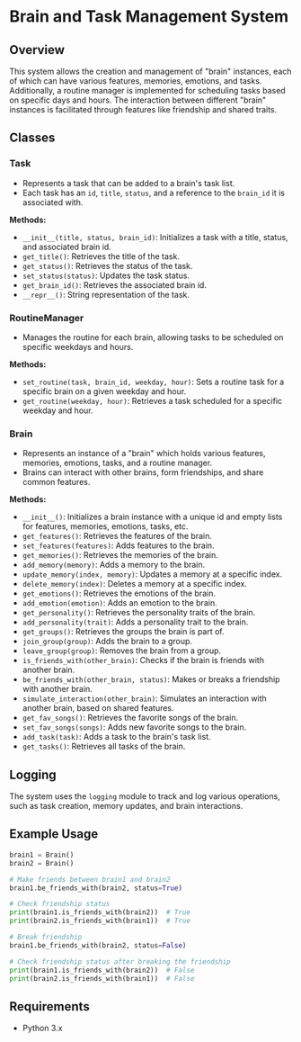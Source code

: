 # Brain and Task Management System

## Overview

This system allows the creation and management of "brain" instances, each of which can have various features, memories, emotions, and tasks. Additionally, a routine manager is implemented for scheduling tasks based on specific days and hours. The interaction between different "brain" instances is facilitated through features like friendship and shared traits.

## Classes

### Task
- Represents a task that can be added to a brain's task list.
- Each task has an `id`, `title`, `status`, and a reference to the `brain_id` it is associated with.

**Methods:**
- `__init__(title, status, brain_id)`: Initializes a task with a title, status, and associated brain id.
- `get_title()`: Retrieves the title of the task.
- `get_status()`: Retrieves the status of the task.
- `set_status(status)`: Updates the task status.
- `get_brain_id()`: Retrieves the associated brain id.
- `__repr__()`: String representation of the task.

### RoutineManager
- Manages the routine for each brain, allowing tasks to be scheduled on specific weekdays and hours.

**Methods:**
- `set_routine(task, brain_id, weekday, hour)`: Sets a routine task for a specific brain on a given weekday and hour.
- `get_routine(weekday, hour)`: Retrieves a task scheduled for a specific weekday and hour.

### Brain
- Represents an instance of a "brain" which holds various features, memories, emotions, tasks, and a routine manager.
- Brains can interact with other brains, form friendships, and share common features.

**Methods:**
- `__init__()`: Initializes a brain instance with a unique id and empty lists for features, memories, emotions, tasks, etc.
- `get_features()`: Retrieves the features of the brain.
- `set_features(features)`: Adds features to the brain.
- `get_memories()`: Retrieves the memories of the brain.
- `add_memory(memory)`: Adds a memory to the brain.
- `update_memory(index, memory)`: Updates a memory at a specific index.
- `delete_memory(index)`: Deletes a memory at a specific index.
- `get_emotions()`: Retrieves the emotions of the brain.
- `add_emotion(emotion)`: Adds an emotion to the brain.
- `get_personality()`: Retrieves the personality traits of the brain.
- `add_personality(trait)`: Adds a personality trait to the brain.
- `get_groups()`: Retrieves the groups the brain is part of.
- `join_group(group)`: Adds the brain to a group.
- `leave_group(group)`: Removes the brain from a group.
- `is_friends_with(other_brain)`: Checks if the brain is friends with another brain.
- `be_friends_with(other_brain, status)`: Makes or breaks a friendship with another brain.
- `simulate_interaction(other_brain)`: Simulates an interaction with another brain, based on shared features.
- `get_fav_songs()`: Retrieves the favorite songs of the brain.
- `set_fav_songs(songs)`: Adds new favorite songs to the brain.
- `add_task(task)`: Adds a task to the brain's task list.
- `get_tasks()`: Retrieves all tasks of the brain.

## Logging
The system uses the `logging` module to track and log various operations, such as task creation, memory updates, and brain interactions.

## Example Usage

```python
brain1 = Brain()
brain2 = Brain()

# Make friends between brain1 and brain2
brain1.be_friends_with(brain2, status=True)

# Check friendship status
print(brain1.is_friends_with(brain2))  # True
print(brain2.is_friends_with(brain1))  # True

# Break friendship
brain1.be_friends_with(brain2, status=False)

# Check friendship status after breaking the friendship
print(brain1.is_friends_with(brain2))  # False
print(brain2.is_friends_with(brain1))  # False
```

## Requirements
- Python 3.x
